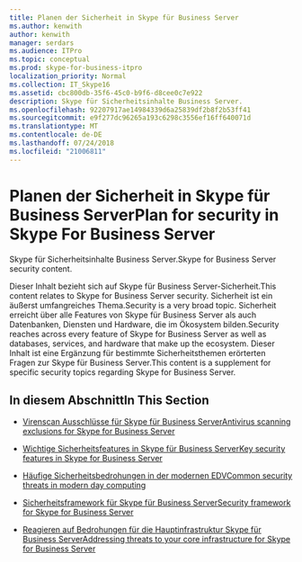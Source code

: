 ```yaml
---
title: Planen der Sicherheit in Skype für Business Server
ms.author: kenwith
author: kenwith
manager: serdars
ms.audience: ITPro
ms.topic: conceptual
ms.prod: skype-for-business-itpro
localization_priority: Normal
ms.collection: IT_Skype16
ms.assetid: cbc800db-35f6-45c0-b9f6-d8cee0c7e922
description: Skype für Sicherheitsinhalte Business Server.
ms.openlocfilehash: 92207917ae14984339d6a25839df2b8f2b53ff41
ms.sourcegitcommit: e9f277dc96265a193c6298c3556ef16ff640071d
ms.translationtype: MT
ms.contentlocale: de-DE
ms.lasthandoff: 07/24/2018
ms.locfileid: "21006811"
---
```

# <a name="plan-for-security-in-skype-for-business-server"></a><span data-ttu-id="552da-103">Planen der Sicherheit in Skype für Business Server</span><span class="sxs-lookup"><span data-stu-id="552da-103">Plan for security in Skype For Business Server</span></span> 
 
<span data-ttu-id="552da-104">Skype für Sicherheitsinhalte Business Server.</span><span class="sxs-lookup"><span data-stu-id="552da-104">Skype for Business Server security content.</span></span> 
  
<span data-ttu-id="552da-105">Dieser Inhalt bezieht sich auf Skype für Business Server-Sicherheit.</span><span class="sxs-lookup"><span data-stu-id="552da-105">This content relates to Skype for Business Server security.</span></span> <span data-ttu-id="552da-106">Sicherheit ist ein äußerst umfangreiches Thema.</span><span class="sxs-lookup"><span data-stu-id="552da-106">Security is a very broad topic.</span></span> <span data-ttu-id="552da-107">Sicherheit erreicht über alle Features von Skype für Business Server als auch Datenbanken, Diensten und Hardware, die im Ökosystem bilden.</span><span class="sxs-lookup"><span data-stu-id="552da-107">Security reaches across every feature of Skype for Business Server as well as databases, services, and hardware that make up the ecosystem.</span></span> <span data-ttu-id="552da-108">Dieser Inhalt ist eine Ergänzung für bestimmte Sicherheitsthemen erörterten Fragen zur Skype für Business Server.</span><span class="sxs-lookup"><span data-stu-id="552da-108">This content is a supplement for specific security topics regarding Skype for Business Server.</span></span>
  
## <a name="in-this-section"></a><span data-ttu-id="552da-109">In diesem Abschnitt</span><span class="sxs-lookup"><span data-stu-id="552da-109">In This Section</span></span>

- [<span data-ttu-id="552da-110">Virenscan Ausschlüsse für Skype für Business Server</span><span class="sxs-lookup"><span data-stu-id="552da-110">Antivirus scanning exclusions for Skype for Business Server</span></span>](antivirus.md)
    
- [<span data-ttu-id="552da-111">Wichtige Sicherheitsfeatures in Skype für Business Server</span><span class="sxs-lookup"><span data-stu-id="552da-111">Key security features in Skype for Business Server</span></span>](key-security.md)
    
- [<span data-ttu-id="552da-112">Häufige Sicherheitsbedrohungen in der modernen EDV</span><span class="sxs-lookup"><span data-stu-id="552da-112">Common security threats in modern day computing</span></span>](common-threats.md)
    
- [<span data-ttu-id="552da-113">Sicherheitsframework für Skype für Business Server</span><span class="sxs-lookup"><span data-stu-id="552da-113">Security framework for Skype for Business Server</span></span>](security-framework.md)
    
- [<span data-ttu-id="552da-114">Reagieren auf Bedrohungen für die Hauptinfrastruktur Skype für Business Server</span><span class="sxs-lookup"><span data-stu-id="552da-114">Addressing threats to your core infrastructure for Skype for Business Server</span></span>](addressing-threats.md)
    

